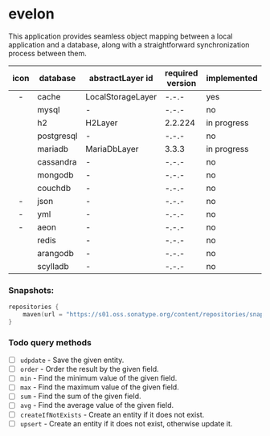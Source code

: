 # evelon

This application provides seamless object mapping between a local application and a database, along with a
straightforward synchronization process between them.

| icon                                                                                                                                                                               | database   | abstractLayer id  | required version | implemented |
|------------------------------------------------------------------------------------------------------------------------------------------------------------------------------------|------------|-------------------|------------------|-------------|
| <div align="center"> -</div>                                                                                                                                                       | cache      | LocalStorageLayer | -.-.-            | yes         |
| <div align="center"> <img  heigth="17px" width="17px" src="https://upload.wikimedia.org/wikipedia/de/d/dd/MySQL_logo.svg"></div>                                                   | mysql      | -                 | -.-.-            | no          |
| <div align="center"> <img  heigth="17px" width="17px" src="https://dbdb.io/media/logos/h2-logo.svg"></div>                                                                         | h2         | H2Layer           | 2.2.224          | in progress |
| <div align="center"> <img  heigth="17px" width="17px" src="https://upload.wikimedia.org/wikipedia/commons/thumb/2/29/Postgresql_elephant.svg/1200px-Postgresql_elephant.svg.png"></div> | postgresql | -                 | -.-.-            | no          |
| <div align="center"> <img  heigth="17px" width="17px" src="https://cdn.worldvectorlogo.com/logos/mariadb.svg"></div>                                                               | mariadb    | MariaDbLayer      | 3.3.3            | in progress |
| <div align="center"> <img  heigth="17px" width="17px" src="https://upload.wikimedia.org/wikipedia/commons/thumb/5/5e/Cassandra_logo.svg/2000px-Cassandra_logo.svg.png"></div>      | cassandra  | -                 | -.-.-            | no          |
| <div align="center"> <img  heigth="17px" width="17px" src="https://www.svgrepo.com/show/331488/mongodb.svg"></div>                                                                 | mongodb    | -                 | -.-.-            | no          |
| <div align="center"> <img  heigth="17px" width="17px" src="https://couchdb.apache.org/image/couch@2x.png"></div>                                                                   | couchdb    | -                 | -.-.-            | no          |
| <div align="center">-</div>                                                                                                                                                        | json       | -                 | -.-.-            | no          |
| <div align="center">-</div>                                                                                                                                                        | yml        | -                 | -.-.-            | no          |
| <div align="center">-</div>                                                                                                                                                        | aeon       | -                 | -.-.-            | no          |
| <div align="center"> <img  heigth="17px" width="17px" src="https://static-00.iconduck.com/assets.00/redis-plain-wordmark-icon-512x511-8n4kzl0q.png"></div>                         | redis      | -                 | -.-.-            | no          |
| <div align="center"> <img  heigth="17px" width="17px" src="https://upload.wikimedia.org/wikipedia/en/3/3a/ArangoDB_Logo.png"></div>                                                | arangodb   | -                 | -.-.-            | no          |
| <div align="center"> <img  heigth="17px" width="17px" src="https://www.scylladb.com/wp-content/uploads/scylla-headset.png"></div>                                                  | scylladb   | -                 | -.-.-            | no          |

### Snapshots:
```kotlin
repositories {
    maven(url = "https://s01.oss.sonatype.org/content/repositories/snapshots/")
}
```

### Todo query methods
- [ ] `udpdate` - Save the given entity.
- [ ] `order` - Order the result by the given field.
- [ ] `min` - Find the minimum value of the given field.
- [ ] `max` - Find the maximum value of the given field.
- [ ] `sum` - Find the sum of the given field.
- [ ] `avg` - Find the average value of the given field.
- [ ] `createIfNotExists` - Create an entity if it does not exist.
- [ ] `upsert` - Create an entity if it does not exist, otherwise update it.